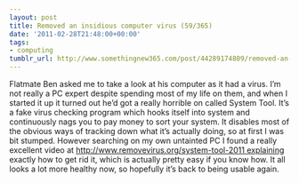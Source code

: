 ```yaml
---
layout: post
title: Removed an insidious computer virus (59/365)
date: '2011-02-28T21:48:00+00:00'
tags:
- computing
tumblr_url: http://www.somethingnew365.com/post/44289174809/removed-an-insidious-computer-virus-59365
---
```

Flatmate Ben asked me to take a look at his computer as it had a virus. I’m not really a PC expert despite spending most of my life on them, and when I started it up it turned out he’d got a really horrible on called System Tool.
It’s a fake virus checking program which hooks itself into system and continuously nags you to pay money to sort your system. It disables most of the obvious ways of tracking down what it’s actually doing, so at first I was bit stumped.
However searching on my own untainted PC I found a really excellent video at http://www.removevirus.org/system-tool-2011 explaining exactly how to get rid it, which is actually pretty easy if you know how. It all looks a lot more healthy now, so hopefully it’s back to being usable again.
